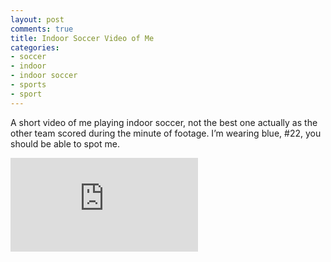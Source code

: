 ```yaml
---
layout: post
comments: true
title: Indoor Soccer Video of Me
categories:
- soccer
- indoor
- indoor soccer
- sports
- sport
---
```

A short video of me playing indoor soccer, not the best one actually as the other team scored during the minute of footage. I’m wearing blue, #22, you should be able to spot me.

<iframe src="http://www.youtube.com/embed/90huxp2PCG0" frameborder="0" allowfullscreen></iframe>
